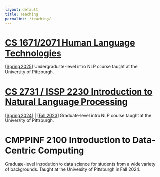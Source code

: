 ```yaml
---
layout: default
title: Teaching
permalink: /teaching/
---
```


# [CS 1671/2071 Human Language Technologies](/cs1671)
\[[Spring 2025](/cs1671_spring2025)\]
Undergraduate-level intro NLP course taught at the University of Pittsburgh.

# [CS 2731 / ISSP 2230 Introduction to Natural Language Processing](/cs2731)
\[[Spring 2024](/cs2731_spring2024)\] | \[[Fall 2023](/cs2731_spring2024)\]
Graduate-level intro NLP course taught at the University of Pittsburgh.

# CMPPINF 2100 Introduction to Data-Centric Computing
Graduate-level introdution to data science for students from a wide variety of backgrounds. Taught at the University of Pittsburgh in Fall 2024.

